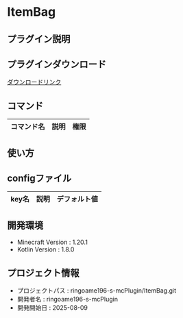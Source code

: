 # ItemBag

## プラグイン説明

## プラグインダウンロード
[ダウンロードリンク](https://github.com/ringoame196-s-mcPlugin/ItemBag/releases/latest)

## コマンド
| コマンド名   |     説明      | 権限 |
| --- | ----------- | ------- |

## 使い方

## configファイル
| key名   |     説明      | デフォルト値 |
| --- | ----------- | ------- |
 
## 開発環境
- Minecraft Version : 1.20.1
- Kotlin Version : 1.8.0

## プロジェクト情報
- プロジェクトパス : ringoame196-s-mcPlugin/ItemBag.git
- 開発者名 : ringoame196-s-mcPlugin
- 開発開始日 : 2025-08-09
